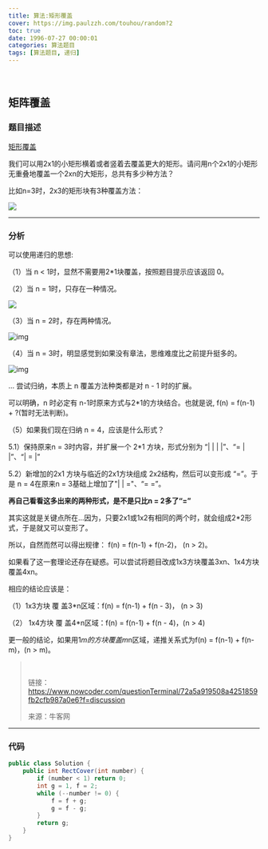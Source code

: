 ```yaml
---
title: 算法:矩形覆盖
cover: https://img.paulzzh.com/touhou/random?2
toc: true
date: 1996-07-27 00:00:01
categories: 算法题目
tags: [算法题目, 递归]
---
```


<br/>

<!--more-->

## 矩阵覆盖

### 题目描述

[矩形覆盖](https://www.nowcoder.com/practice/72a5a919508a4251859fb2cfb987a0e6?tpId=13&tqId=11163&tPage=1&rp=1&ru=%2Fta%2Fcoding-interviews&qru=%2Fta%2Fcoding-interviews%2Fquestion-ranking)

我们可以用2x1的小矩形横着或者竖着去覆盖更大的矩形。请问用n个2x1的小矩形无重叠地覆盖一个2xn的大矩形，总共有多少种方法？ 

比如n=3时，2x3的矩形块有3种覆盖方法： 

![](https://uploadfiles.nowcoder.com/images/20200218/6384065_1581999858239_64E40A35BE277D7E7C87D4DCF588BE84)

****

### 分析

可以使用递归的思想:

（1）当 n < 1时，显然不需要用2*1块覆盖，按照题目提示应该返回 0。 

（2）当 n = 1时，只存在一种情况。 

![](https://uploadfiles.nowcoder.com/images/20160821/610669_1471715163771_7D5D4E0729A4FC3E473AD660E13B782E)

（3）当 n = 2时，存在两种情况。 

  ![img](https://uploadfiles.nowcoder.com/images/20160821/610669_1471715305312_F22B8EBDEC046FD7D7D93725B669BF33)  

（4）当 n = 3时，明显感觉到如果没有章法，思维难度比之前提升挺多的。 

  ![img](https://uploadfiles.nowcoder.com/images/20160821/610669_1471715340361_4A8CA1EA1EFD2C46E73DB31C97F30D48)  

  ... 尝试归纳，本质上 n 覆盖方法种类都是对 n - 1 时的扩展。 

  可以明确，n 时必定有 n-1时原来方式与2*1的方块结合。也就是说, f(n) = f(n-1) + ?(暂时无法判断)。 

（5）如果我们现在归纳 n = 4，应该是什么形式？ 

  5.1）保持原来n = 3时内容，并扩展一个 2*1 方块，形式分别为 “| | | |”、“= | |”、“| = |” 

  5.2）新增加的2x1 方块与临近的2x1方块组成 2x2结构，然后可以变形成 “=”。于是 n = 4在原来n =  3基础上增加了"| | ="、“= =”。 

**再自己看看这多出来的两种形式，是不是只比n =  2多了“=”**

其实这就是关键点所在...因为，只要2x1或1x2有相同的两个时，就会组成2*2形式，于是就又可以变形了。 

  所以，自然而然可以得出规律： f(n) = f(n-1) + f(n-2)， (n > 2)。

  

  如果看了这一套理论还存在疑惑。可以尝试将题目改成1x3方块覆盖3xn、1x4方块覆盖4xn。 

  相应的结论应该是： 

  （1）1x3方块  覆 盖3*n区域：f(n) = f(n-1) + f(n - 3)， (n > 3)

  （2） 1x4方块  覆 盖4*n区域：f(n) = f(n-1) + f(n - 4)，(n > 4)

  更一般的结论，如果用1*m的方块覆盖m*n区域，递推关系式为f(n) = f(n-1) + f(n-m)，(n > m)。

><br/>
>
>链接：https://www.nowcoder.com/questionTerminal/72a5a919508a4251859fb2cfb987a0e6?f=discussion
>
>来源：牛客网

****

### 代码

```java
public class Solution {
    public int RectCover(int number) {
        if (number < 1) return 0;
        int g = 1, f = 2;
        while (--number != 0) {
            f = f + g;
            g = f - g;
        }
        return g;
    }
}
```

